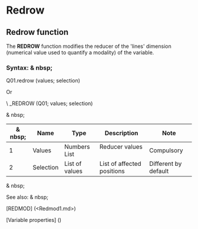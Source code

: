 # Redrow

## Redrow function

The **REDROW** function modifies the reducer of the 'lines' dimension (numerical value used to quantify a modality) of the variable.

### Syntax: & nbsp;

Q01.redrow (values; selection)

Or

\ _REDROW (Q01; values; selection)

& nbsp;

|& nbsp;|**Name** |**Type** |**Description** |**Note** |
|--- |--- |--- |--- |--- |
|&#49;|Values ​​|Numbers List |Reducer values ​​|Compulsory |
|&#50;|Selection |List of values ​​|List of affected positions |Different by default |


& nbsp;

See also: & nbsp;

[REDMOD] (<Redmod1.md>)

[Variable properties] (<modify the Proprities ofVariable.md>)